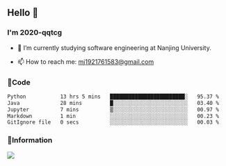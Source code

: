 ## Hello 👋


### I'm 2020-qqtcg

- 🔭 I’m currently studying software engineering at Nanjing University. 
<!-- - 🌱 I’m currently learning MLsys and -->
<!-- - 👯 I’m looking to collaborate on ... -->
<!-- - 🤔 I’m looking for help with ... -->
<!-- - 💬 Ask me about ... -->
- 📫 How to reach me: mj1921761583@gmail.com
<!-- - 😄 Pronouns: ... -->
<!-- - ⚡ Fun fact: ... -->

### 🌱Code
<!--START_SECTION:waka-->

```txt
Python           13 hrs 5 mins   ████████████████████████░   95.37 %
Java             28 mins         █░░░░░░░░░░░░░░░░░░░░░░░░   03.40 %
Jupyter          7 mins          ▒░░░░░░░░░░░░░░░░░░░░░░░░   00.97 %
Markdown         1 min           ░░░░░░░░░░░░░░░░░░░░░░░░░   00.23 %
GitIgnore file   0 secs          ░░░░░░░░░░░░░░░░░░░░░░░░░   00.03 %
```

<!--END_SECTION:waka-->

### 💬Information
![](https://github-readme-stats.vercel.app/api?username=2020-qqtcg&theme=buefy&hide_border=false)


<!-- <div align="center"> <img src="https://github-readme-activity-graph.vercel.app/graph?username=2020-qqtcg&theme=minimal" /> </div> -->


